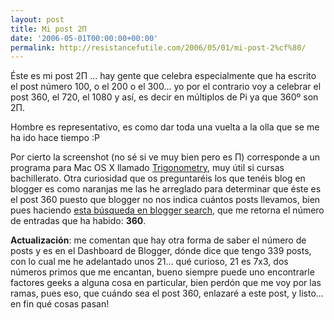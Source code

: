 ```yaml
---
layout: post
title: Mi post 2Π
date: '2006-05-01T00:00:00+00:00'
permalink: http://resistancefutile.com/2006/05/01/mi-post-2%cf%80/
---
```

<img style="float:right; margin:0 0 10px 10px;" src="http://photos1.blogger.com/blogger/6639/1972/320/Trigonometry.jpg" border="0" alt="" />Éste es mi post 2&Pi; ... hay gente que celebra especialmente que ha escrito el post número 100, o el 200 o el 300... yo por el contrario voy a celebrar el post 360, el 720, el 1080 y así, es decir en múltiplos de Pi ya que 360º son 2&Pi;.

Hombre es representativo, es como dar toda una vuelta a la olla que se me ha ido hace tiempo :P

Por cierto la screenshot (no sé si ve muy bien pero es &Pi;) corresponde a un programa para Mac OS X llamado <a href="http://www.vojousoftware.com/products.html">Trigonometry</a>, muy útil si cursas bachillerato. Otra curiosidad que os preguntaréis los que tenéis blog en blogger es como naranjas me las he arreglado para determinar que éste es el post 360 puesto que blogger no nos indica cuántos posts llevamos, bien pues haciendo <a href="http://search.blogger.com/?q=blogurl%3Ahttp%3A%2F%2Fresistancefutile.blogspot.com&btnG=Buscar+blogs&hl=es&ui=blg">esta búsqueda en blogger search</a>, que me retorna el número de entradas que ha habido: <span style="font-weight:bold;">360</span>.

<span style="font-weight:bold;">Actualización</span>: me comentan que hay otra forma de saber el número de posts y es en el Dashboard de Blogger, dónde dice que tengo 339 posts, con lo cual me he adelantado unos 21... qué curioso, 21 es 7x3, dos números primos que me encantan, bueno siempre puede uno encontrarle factores geeks a alguna cosa en particular, bien perdón que me voy por las ramas, pues eso, que cuándo sea el post 360, enlazaré a este post, y listo... en fin qué cosas pasan!
